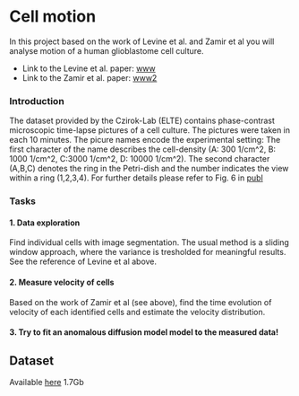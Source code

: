 # Cell motion

In this project based on the work of Levine et al. and Zamir et al 
you will analyse 
motion of a human glioblastome cell culture.

- Link to the Levine et al. paper: [www](http://www.cim.mcgill.ca/~levine/live_cell_image_segmentation.pdf) 
- Link to the Zamir et al. paper: [www2](https://link.springer.com/article/10.1007%2Fs10439-005-3037-7)

### Introduction 

The dataset provided by the Czirok-Lab (ELTE) contains phase-contrast
microscopic time-lapse pictures of a cell culture. The pictures were taken
in each 10 minutes. The picure names encode the experimental setting:
The first character of the name describes the cell-density
(A: 300 1/cm^2, B: 1000 1/cm^2, C:3000 1/cm^2, D: 10000 1/cm^2).
The second character (A,B,C) denotes the ring in the Petri-dish and
the number indicates the view within a ring (1,2,3,4).
For further details please refer to Fig. 6 in [publ](https://journals.plos.org/plosone/article?id=10.1371/journal.pone.0203203)

### Tasks

#### 1. Data exploration 
Find individual cells with image segmentation. The usual method is a
sliding window approach, where the variance is tresholded for meaningful
results. See the reference of Levine et al above.

#### 2. Measure velocity of cells

Based on the work of Zamir et al (see above), find the time evolution of 
velocity of each identified cells and estimate the velocity distribution.

#### 3. Try to fit an anomalous diffusion model model to the measured data!

## Dataset
Available [here](https://kooplex.vo.elte.hu/ownCloud/s/KsIA1NU0IDEigGZ) 1.7Gb

